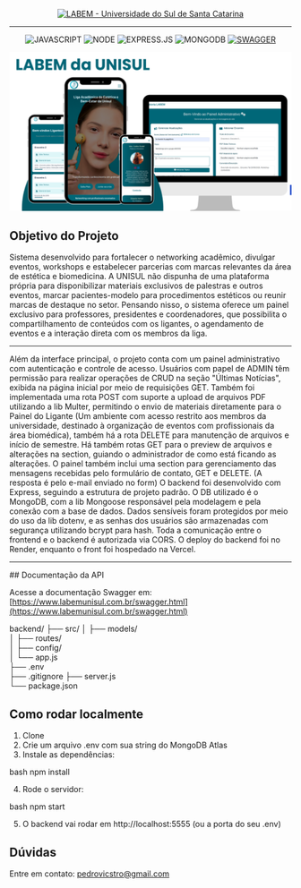 <!-- Aqui é o titulo! -->
<p align="center">
  <a href="https://labemunisul.com.br">
    <img src="https://img.shields.io/badge/LABEM-Universidade_do_Sul_de_Santa_Catarina-146677?style=for-the-badge" alt="LABEM - Universidade do Sul de Santa Catarina">
  </a>
</p>

<hr />

<!-- stacks -->
<p align="center">
  <img src="https://img.shields.io/badge/JAVASCRIPT-F7DF1E?style=for-the-badge&logo=javascript&logoColor=white" alt="JAVASCRIPT">
  <img src="https://img.shields.io/badge/NODE-339933?style=for-the-badge&logo=node.js&logoColor=white" alt="NODE">
  <img src="https://img.shields.io/badge/EXPRESS.JS-FF6F61?style=for-the-badge&logo=express&logoColor=white" alt="EXPRESS.JS">
  <img src="https://img.shields.io/badge/MONGODB-47A248?style=for-the-badge&logo=mongodb&logoColor=white" alt="MONGODB">
    <a href="https://www.labemunisul.com.br/swagger.html">
    <img src="https://img.shields.io/badge/SWAGGER-DOCS-85EA2D?style=for-the-badge&logo=swagger&logoColor=black" alt="SWAGGER">
  </a>
</p>

<!-- imagem -->

![Banner da LABEMGITHUB](assets/LABEMGITHUB.png)

## Objetivo do Projeto

Sistema desenvolvido para fortalecer o networking acadêmico, divulgar eventos, workshops e estabelecer parcerias com marcas relevantes da área de estética e biomedicina. A UNISUL não dispunha de uma plataforma própria para disponibilizar materiais exclusivos de palestras e outros eventos, marcar pacientes-modelo para procedimentos estéticos ou reunir marcas de destaque no setor.
Pensando nisso, o sistema oferece um painel exclusivo para professores, presidentes e coordenadores, que possibilita o compartilhamento de conteúdos com os ligantes, o agendamento de eventos e a interação direta com os membros da liga.

<hr/>
Além da interface principal, o projeto conta com um painel administrativo com autenticação e controle de acesso. Usuários com papel de ADMIN têm permissão para realizar operações de CRUD na seção "Últimas Notícias", exibida na página inicial por meio de requisições GET.
Também foi implementada uma rota POST com suporte a upload de arquivos PDF utilizando a lib Multer, permitindo o envio de materiais diretamente para o Painel do Ligante (Um ambiente com acesso restrito aos membros da universidade, destinado à organização de eventos com profissionais da área biomédica), também há a rota DELETE para manutenção de arquivos e início de semestre. 
Há também rotas GET para o preview de arquivos e alterações na section, guiando o administrador de como está ficando as alterações. 
O painel também inclui uma section para gerenciamento das mensagens recebidas pelo formulário de contato, GET e DELETE. (A resposta é pelo e-mail enviado no form)
O backend foi desenvolvido com Express, seguindo a estrutura de projeto padrão. O DB utilizado é o MongoDB, com a lib Mongoose responsável pela modelagem e pela conexão com a base de dados.
Dados sensíveis foram protegidos por meio do uso da lib dotenv, e as senhas dos usuários são armazenadas com segurança utilizando bcrypt para hash. Toda a comunicação entre o frontend e o backend é autorizada via CORS.
O deploy do backend foi no Render, enquanto o front foi hospedado na Vercel.
<hr/>
## Documentação da API

Acesse a documentação Swagger em:  
[https://www.labemunisul.com.br/swagger.html](https://www.labemunisul.com.br/swagger.html)

backend/
├── src/
│ ├── models/  
│ ├── routes/  
│ ├── config/  
│ └── app.js  
├── .env  
├── .gitignore
├── server.js  
└── package.json

## Como rodar localmente

1. Clone
2. Crie um arquivo .env com sua string do MongoDB Atlas
3. Instale as dependências:

bash
npm install

4. Rode o servidor:

bash
npm start

5. O backend vai rodar em http://localhost:5555 (ou a porta do seu .env)

## Dúvidas

Entre em contato: [pedrovicstro@gmail.com](mailto:pedrovicstro@gmail.com)
